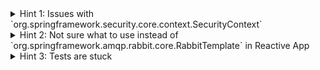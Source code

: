 <details> 
  <summary>Hint 1: Issues with `org.springframework.security.core.context.SecurityContext` </summary>
   - Use `org.springframework.security.core.context.ReactiveSecurityContextHolder` instead of `org.springframework.security.core.context.SecurityContextHolder`.
</details>

<details> 
  <summary>Hint 2: Not sure what to use instead of `org.springframework.amqp.rabbit.core.RabbitTemplate` in Reactive App </summary>
   - Try to use `reactor.rabbitmq.Sender` instead of `org.springframework.amqp.rabbit.core.RabbitTemplate`.
</details>

<details> 
  <summary>Hint 3: Tests are stuck </summary>
   - Try to use `reactor.rabbitmq.Sender` instead of `org.springframework.amqp.rabbit.core.RabbitTemplate`.
</details>
